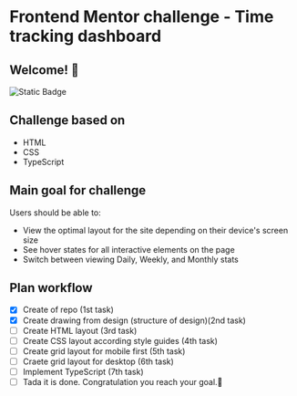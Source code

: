 # Frontend Mentor challenge - Time tracking dashboard

## Welcome! 👋

![Static Badge](https://img.shields.io/badge/https%3A%2F%2Fimg.shields.io%2Fbadge%2FDifficulty-junior-%2391bd28?style=for-the-badge&logo=Frontend%20mentor&logoColor=white&label=Difficulty&labelColor=%23555555&color=%2391bd28)

## Challenge based on

- HTML
- CSS
- TypeScript

## Main goal for challenge

Users should be able to:

- View the optimal layout for the site depending on their device's screen size
- See hover states for all interactive elements on the page
- Switch between viewing Daily, Weekly, and Monthly stats

## Plan workflow

- [x] Create of repo (1st task)
- [x] Create drawing from design (structure of design)(2nd task)
- [ ] Create HTML layout (3rd task)
- [ ] Create CSS layout according style guides (4th task)
- [ ] Create grid layout for mobile first (5th task)
- [ ] Craete grid layout for desktop (6th task)
- [ ] Implement TypeScript (7th task)
- [ ] Tada it is done. Congratulation you reach your goal.🎉